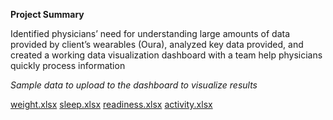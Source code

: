 **Project Summary**  

Identified physicians’ need for understanding large amounts of data provided by client’s wearables (Oura), analyzed key data provided, and created a working data visualization dashboard with a team help physicians quickly process information

*Sample data to upload to the dashboard to visualize results*  

[weight.xlsx](https://github.com/wangshei/ouradatavis/files/15204602/weight.xlsx)
[sleep.xlsx](https://github.com/wangshei/ouradatavis/files/15204601/sleep.xlsx)
[readiness.xlsx](https://github.com/wangshei/ouradatavis/files/15204600/readiness.xlsx)
[activity.xlsx](https://github.com/wangshei/ouradatavis/files/15204599/activity.xlsx)
